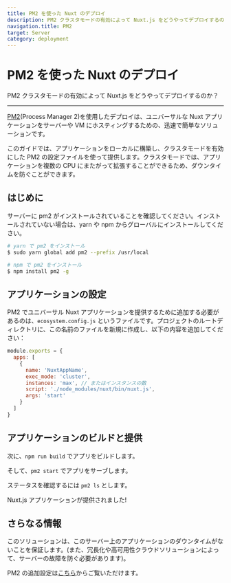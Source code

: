 ```yaml
---
title: PM2 を使った Nuxt のデプロイ
description: PM2 クラスタモードの有効によって Nuxt.js をどうやってデプロイするのか？
navigation.title: PM2
target: Server
category: deployment
---
```

# PM2 を使った Nuxt のデプロイ

PM2 クラスタモードの有効によって Nuxt.js をどうやってデプロイするのか？

---

[PM2](https://pm2.keymetrics.io/)(Process Manager 2)を使用したデプロイは、ユニバーサルな Nuxt アプリケーションをサーバーや VM にホスティングするための、迅速で簡単なソリューションです。

このガイドでは、アプリケーションをローカルに構築し、クラスタモードを有効にした PM2 の設定ファイルを使って提供します。クラスタモードでは、アプリケーションを複数の CPU にまたがって拡張することができるため、ダウンタイムを防ぐことができます。

## はじめに

サーバーに pm2 がインストールされていることを確認してください。インストールされていない場合は、yarn や npm からグローバルにインストールしてください。

```bash
# yarn で pm2 をインストール
$ sudo yarn global add pm2 --prefix /usr/local

# npm で pm2 をインストール
$ npm install pm2 -g
```

## アプリケーションの設定

PM2 でユニバーサル Nuxt アプリケーションを提供するために追加する必要があるのは、`ecosystem.config.js` というファイルです。プロジェクトのルートディレクトリに、この名前のファイルを新規に作成し、以下の内容を追加してください：

```javascript
module.exports = {
  apps: [
    {
      name: 'NuxtAppName',
      exec_mode: 'cluster',
      instances: 'max', // またはインスタンスの数
      script: './node_modules/nuxt/bin/nuxt.js',
      args: 'start'
    }
  ]
}
```
## アプリケーションのビルドと提供

次に、`npm run build` でアプリをビルドします。

そして、`pm2 start` でアプリをサーブします。

ステータスを確認するには `pm2 ls` とします。

Nuxt.js アプリケーションが提供されました!

## さらなる情報

このソリューションは、このサーバー上のアプリケーションのダウンタイムがないことを保証します。(また、冗長化や高可用性クラウドソリューションによって、サーバーの故障を防ぐ必要があります)。

PM2 の追加設定は[こちら](https://pm2.keymetrics.io/docs/usage/application-declaration/#general)からご覧いただけます。
